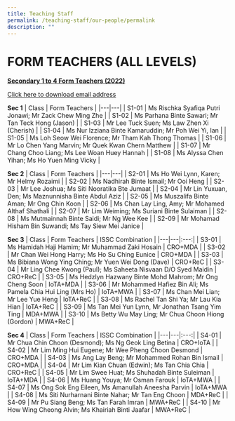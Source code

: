 ```yaml
---
title: Teaching Staff
permalink: /teaching-staff/our-people/permalink
description: ""
---
```

FORM TEACHERS (ALL LEVELS)
==========================

<p style="text-align: left;"><b><u>Secondary 1 to 4 Form Teachers (2022)</u></b></p> 

[Click here to download email address](/files/FT_emails_20220627.pdf)

**Sec 1**
| Class | Form Teachers |
|---|---|
| S1-01 | Ms Rischka Syafiqa Putri Jonawi; Mr Zack Chew Ming Zhe |
| S1-02 | Ms Parhana Binte Sawari; Mr Tan Teck Hong (Jason) |
| S1-03 | Mr Lee Tuck Suen; Ms Law Zhen Xi (Cherish) |
| S1-04 | Ms Nur Izziana Binte Kamaruddin; Mr Poh Wei Yi, Ian |
| S1-05 | Ms Loh Seow Wei Florence; Mr Tham Kah Thong Thomas |
| S1-06 | Mr Lo Chen Yang Marvin; Mr Quek Kwan Chern Matthew |
| S1-07 | Mr Chang Choo Liang; Ms Lee Woan Huey Hannah |
| S1-08 | Ms Alyssa Chen Yihan; Ms Ho Yuen Ming Vicky |

**Sec 2**
| Class | Form Teachers |
|---|---|
| S2-01 | Ms Ho Wei Lynn, Karen; Mr Helmy Rozaimi |
| S2-02 | Ms Nadhirah Binte Ismail; Mr Ooi Heng |
| S2-03 | Mr Lee Joshua; Ms Siti Nooratika Bte Jumaat |
| S2-04 | Mr Lin Yuxuan, Den; Ms Maznunnisha Binte Abdul Aziz |
| S2-05 | Ms Muszalifa Binte Aman; Mr Ong Chin Koon |
| S2-06 | Ms Chan Lay Ling, Amy; Mr Mohamed Althaf Shathali |
| S2-07 | Mr Lim Weiming; Ms Suriani Binte Sulaiman |
| S2-08 | Ms Mutmainnah Binte Saidi; Mr Ng Wee Kee |
| S2-09 | Mr Mohamad Hisham Bin Suwandi; Ms Tay Siew Mei Janice |

**Sec 3**
| Class | Form Teachers | ISSC Combination |
|---|---|:---:|
| S3-01 | Ms Hamidah Haji Hamim; Mr Muhammad Zaki Hosain | CRO+MDA |
| S3-02 | Mr Chan Wei Hong Harry; Ms Ho Su Ching Eunice | CRO+MDA |
| S3-03 | Ms Bibiana Wong Ying Ching; Mr Yuen Wei Dong (Dave) | CRO+ReC |
| S3-04 | Mr Ling Chee Kwong (Paul); Ms Saheeta Nisvaan D/O Syed Maidin | CRO+ReC |
| S3-05 | Ms Hedzlyn Hazwany Binte Mohd Mahrom; Mr Ong Cheng Soon | IoTA+MDA |
| S3-06 | Mr Mohammed Hafiez Bin Ali; Ms Pamela Chia Hui Ling (Mrs Ho) | IoTA+MWA |
| S3-07 | Ms Chan Mei Lian; Mr Lee Yue Heng | IoTA+ReC |
| S3-08 | Ms Rachel Tan Shi Ya; Mr Lau Kia Hian | IoTA+ReC |
| S3-09 | Ms Tan Mei Yun Lynn, Mr Jonathan Tsang Yim Ting | MDA+MWA |
| S3-10 | Ms Betty Wu May Ling; Mr Chua Choon Hiong (Gordon) | MWA+ReC |

**Sec 4**
| Class | Form Teachers | ISSC Combination |
|---|---|:---:|
| S4-01 | Mr Chua Chin Choon (Desmond); Ms Ng Geok Ling Betina | CRO+IoTA |
| S4-02 | Mr Lim Ming Hui Eugene; Mr Wee Pheng Choon Desmond | CRO+MDA |
| S4-03 | Ms Ang Lay Beng; Mr Mohammed Rohan Bin Ismail | CRO+MDA |
| S4-04 | Mr Lim Kian Chuan (Edwin); Ms Tan Chia Chia | CRO+ReC |
| S4-05 | Mr Lim Swee Huat; Ms Shuhadah Binte Suleiman | IoTA+MDA |
| S4-06 | Ms Huang Youya; Mr Osman Farouk | IoTA+MWA |
| S4-07 | Ms Ong Sok Eng Eileen, Ms Amanullah Aneesha Parvin | IoTA+MWA |
| S4-08 | Ms Siti Nurharnani Binte Nahar; Mr Tan Eng Choon | MDA+ReC |
| S4-09 | Mr Pu Siang Beng; Ms Tan Farah Imran | MWA+ReC |
| S4-10 | Mr How Wing Cheong Alvin; Ms Khairiah Binti Jaafar | MWA+ReC |

